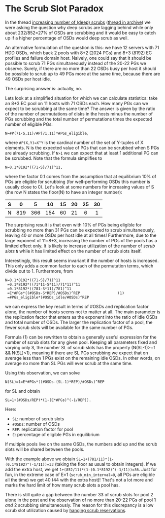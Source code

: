 # The Scrub Slot Paradox

In the thread [increasing number of (deep) scrubs](https://lists.ceph.io/hyperkitty/list/ceph-users@ceph.io/thread/NHOHZLVQ3CKM7P7XJWGVXZUXY24ZE7RK) ([thread in archive](https://www.spinics.net/lists/ceph-users/msg75292.html)) we were asking the question why deep scrubs are lagging behind while only about 232/852=27% of OSDs are scrubbing and it would be easy to catch up if a higher percentage of OSDs would deep scrub as well.

An alternative formulation of the question is this: we have 12 servers with 71 HDD OSDs, which back 2 pools with 8+2 (2024 PGs) and 8+3 (8192) EC profiles and failure domain host. Naively, one could say that it should be possible to scrub 71 PGs simultaneously instead of the 20-22 PGs we observe. Surely, if there are no more than 22 OSDs busy per host it should be possible to scrub up to 49 PGs more at the same time, because there are 49 OSDs per host idle.

The surprising answer is: actually, no.

Lets look at a simplified situation for which we can calculate statistics: take an 8+3 EC pool on 11 hosts with 71 OSDs each. How many PGs can we expect to be scrubbing at the same time? The answer is given by the ratio of the number of permutations of disks in the hosts minus the number of PGs scrubbing and the total number of permutations times the expected number of eligible PGs:

    N=#P(71-S,11)/#P(71,11)*#PGs_eligible,

where `#P(X,Y)=X^Y` is the cardinal number of the set of Y-tuples of X elements. N is the expected value of PGs that can be scrubbed when S PGs are already scrubbing. If `N>1` we can expect that at least 1 additional PG can be scrubbed. Note that the formula simplifies to

    N=0.1*8192*((71-S)/71)^11,

where the factor 0.1 comes from the assumption that at equilibrium 10% of PGs are eligible for scrubbing (for well-performing OSDs this number is usually close to 0). Let's look at some numbers for increasing values of S (the row N states the floor(N) to have an integer number):

 S |  0  |  5  | 10  | 15 | 20 | 25 | 30 |
---|:---:|:---:|:---:|:--:|:--:|:--:|:--:|
 N | 819 | 366 | 154 | 60 | 21 | 6  | 1  |

The surprising result is that even with 10% of PGs being eligible for scrubbing no more than 31 PGs can be expected to scrub simultaneously, leaving 40 or more OSDs per host idle at all times! Furthermore, due to the large exponent of 11=8+3, increasing the number of PGs of the pools has a limited effect only. It is likely to increase utilization of the number of _scrub slots_ `N` while it has limited effect on the number of scrub slots itself.

Interestingly, this result seems invariant if the number of hosts is increased. This only adds a common factor to each of the permutation terms, which divide out to 1. Furthermore, from

    N=0.1*8192*((71-S)/71)^11
     =0.1*8192*((71*11-S*11)/71*11)^11
     =0.1*8192*((781-S*11)/781)^11
     =E*#PGs*((#OSDs-S*REP)/#OSDs)^REP                 (1)
     =#PGs_eligible*(#OSDs_idle/#OSDs)^REP

we can express the key result in terms of #OSDs and replication factor alone, the number of hosts seems not to matter at all. The main parameter is the replication factor that enters as the exponent into the ratio of idle OSDs and total number of OSDs. The larger the replication factor of a pool, the fewer scrub slots will be available for the same number of PGs.

Formula (1) can be rewritten to obtain a generally useful expression for the number of scrub slots for any given pool. Keeping all parameters fixed and varying only S, the number SL of scrub slots has the property (N(SL-1)>=1 && N(SL)<1), meaning if there are SL PGs scrubbing we expect that on average less than 1 PGs exist on the remaining idle OSDs. In other words, on average no more than SL PGs will ever scrub at the same time.

Using this observation, we can solve

    N(SL)=1=E*#PGs*((#OSDs-(SL-1)*REP)/#OSDs)^REP

for SL and obtain

    SL=1+(#OSDs/REP)*(1-(E*#PGs)^(-1/REP)).

Here:

- `SL`: number of scrub slots
- `#OSDs`: number of OSDs
- `REP`: replication factor for pool
- `E`: percentage of eligible PGs in equilibrium

If multiple pools live on the same OSDs, the numbers add up and the scrub slots will be shared between the pools.

With the example above we obtain `SL=1+(781/11)*(1-(0.1*8192)^(-1/11))=33` (taking the floor as usual to obtain integers). If we add the extra host, we get `1+(852/11)*(1-(0.1*8192)^(-1/11))=36`. Just for fun, in the extreme case of E=1 (`scrub_min_interval=0`, all PGs are eligible all the time) we get 40 (44 with the extra host)! That's not a lot more and marks the hard limit of how many scrub slots a pool has.

There is still quite a gap between the number 33 of scrub slots for pool 2 alone in the post and the observation of no more than 20-22 PGs of pool 1 _and_ 2 scrubbing simultaneously. The reason for this discrepancy is a low scrub slot utilization caused by [hanging scrub reservations](StuckScrubReservations.md).